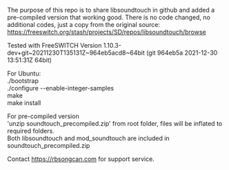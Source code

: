 The purpose of this repo is to share libsoundtouch in github and added a pre-compiled version that working good.
There is no code changed, no additional codes, just a copy from the original source:  
https://freeswitch.org/stash/projects/SD/repos/libsoundtouch/browse  

Tested with FreeSWITCH Version 1.10.3-dev+git~20211230T135131Z~964eb5acd8~64bit (git 964eb5a 2021-12-30 13:51:31Z 64bit)
  
For Ubuntu:  
./bootstrap  
./configure --enable-integer-samples  
make  
make install  

For pre-compiled version  
'unzip soundtouch_precompiled.zip' from root folder, files will be inflated to required folders.  
Both libsoundtouch and mod_soundtouch are included in soundtouch_precompiled.zip  

Contact https://rbsongcan.com for support service.
